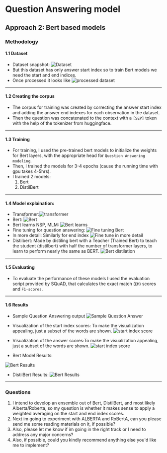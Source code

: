 # Question Answering model

## Approach 2: Bert based models

### Methodology

#### 1.1 Dataset

- Dataset snapshot:
![Dataset](figures/rawdataset.png)
- But this dataset has only answer start index so to train Bert models we need the start and end indices.
- Once processed it looks like
![processed dataset](figures/bert_dataset.png)

---

#### 1.2 Creating the corpus

- The corpus for training was created by correcting the answer start index and adding the answer end indexes for each observation in the dataset.
- Then the question was concatenated to the context with a `[SEP]` token with the help of the tokenizer from huggingface.

---

#### 1.3 Training

- For training, I used the pre-trained bert models to initialize the weights for Bert layers, with the appropriate head for `Question Answering modeling`.
- Then, I trained the models for 3-4 epochs (cause the running time with gpu takes 4-5hrs).
- I trained 2 models:
  1. Bert
  2. DistilBert 

---

#### 1.4 Model explaination:

- Transformer:![transformer](figures/transformer.png)
- Bert: ![Bert](figures/Bert_arch.png)
- Bert learns NSP, MLM: ![Bert learns](figures/Bert_learning.png)
- Fine tuning for question answering: ![Fine tuning Bert](figures/fine_tune_bert.png)
- In more detail: Similarly for end index
![Fine tune in more detail](figures/fine_tune_bert_more_detail.png)
- Distilbert: Made by distiling bert with a Teacher (Trained Bert) to teach the student (distilbert) with half the number of transformer layers, to learn to perform nearly the same as BERT.
![Bert distilation](figures/Distilation_of_bert.png)

---

#### 1.5 Evaluating

- To evaluate the performance of these models I used the evaluation script provided by SQuAD, that calculates the exact match (`EM`) scores and `F1-scores`.

---

#### 1.6 Results

- Sample Question Answering output
![Sample Question Answer](figures/context_question_answer.png)

- Visualization of the start index scores: To make the visualization appealing, just a subset of the words are shown.
![start index score](figures/start_word_scores.png)

- Visualization of the answer scores:To make the visualization appealing, just a subset of the words are shown.
![start index score](figures/end_word_scores.png)

- Bert Model Results:


![Bert Results](figures/bert.png)

- DistilBert Results:
![Bert Results](figures/distil_bert.png)

---

### Questions

1. I intend to develop an ensemble out of Bert, DistilBert, and most likely Alberta/Roberta, so my question is whether it makes sense to apply a weighted averaging on the start and end index scores.
2. Next im going to experiment with ALBERTA and RoBertA, can you please send me some reading materials on it, if possible?
3. Also, please let me know if im going in the right track or I need to address any major concerns?
4. Also, if possible, could you kindly recommend anything else you'd like me to implement?